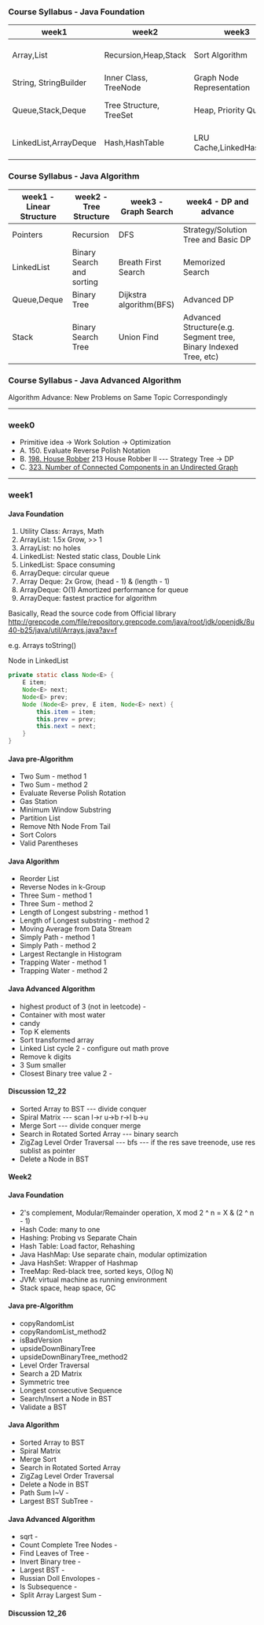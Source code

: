 ### Course Syllabus - Java Foundation

| week1 | week2 | week3 | week4 |
|-------|-------| ----- | ----- |
|Array,List|Recursion,Heap,Stack|Sort Algorithm|JUnit, Test Driven Development|
|String, StringBuilder|Inner Class, TreeNode|Graph Node Representation|Java 8 Features|
|Queue,Stack,Deque|Tree Structure, TreeSet| Heap, Priority Queue|Guava(Google Core Java Libraries|
|LinkedList,ArrayDeque|Hash,HashTable|LRU Cache,LinkedHashMap|Other Open Source Java Library|

### Course Syllabus - Java Algorithm

| week1 - Linear Structure| week2 - Tree Structure | week3 - Graph Search | week4 - DP and advance|
|-------|-------| ----- | ----- |
|Pointers|Recursion|DFS|Strategy/Solution Tree and Basic DP|
|LinkedList|Binary Search and sorting|Breath First Search|Memorized Search|
|Queue,Deque|Binary Tree|Dijkstra algorithm(BFS)|Advanced DP|
|Stack|Binary Search Tree|Union Find|Advanced Structure(e.g. Segment tree, Binary Indexed Tree, etc)

### Course Syllabus - Java Advanced Algorithm

Algorithm Advance: New Problems on Same Topic Correspondingly

---
### week0

- Primitive idea -> Work Solution -> Optimization
- A. 150. Evaluate Reverse Polish Notation
- B. [198. House Robber](https://leetcode.com/problems/house-robber/description/)
   213 House Robber II --- Strategy Tree -> DP
- C. [323. Number of Connected Components in an Undirected Graph](https://leetcode.com/problems/number-of-connected-components-in-an-undirected-graph/description/)

---

### week1
#### Java Foundation
1. Utility Class: Arrays, Math
2. ArrayList: 1.5x Grow, >> 1
3. ArrayList: no holes
4. LinkedList: Nested static class, Double Link
5. LinkedList: Space consuming
6. ArrayDeque: circular queue
7. Array Deque: 2x Grow, (head - 1) & (length - 1)
8. ArrayDeque: O(1) Amortized performance for queue
9. ArrayDeque: fastest practice for algorithm

Basically, Read the source code from Official library
http://grepcode.com/file/repository.grepcode.com/java/root/jdk/openjdk/8u40-b25/java/util/Arrays.java?av=f

e.g.
Arrays toString()

Node<E> in LinkedList<E> 

```java
private static class Node<E> {
    E item;
    Node<E> next;
    Node<E> prev;
    Node (Node<E> prev, E item, Node<E> next) {
        this.item = item;
        this.prev = prev;
        this.next = next;
    }
}
```

#### Java pre-Algorithm

- Two Sum - method 1
- Two Sum - method 2
- Evaluate Reverse Polish Rotation
- Gas Station
- Minimum Window Substring
- Partition List
- Remove Nth Node From Tail
- Sort Colors
- Valid Parentheses

#### Java Algorithm

- Reorder List
- Reverse Nodes in k-Group
- Three Sum - method 1
- Three Sum - method 2
- Length of Longest substring - method 1
- Length of Longest substring - method 2
- Moving Average from Data Stream
- Simply Path - method 1
- Simply Path - method 2
- Largest Rectangle in Histogram
- Trapping Water - method 1
- Trapping Water - method 2



#### Java Advanced Algorithm

- highest product of 3 (not in leetcode) -
- Container with most water
- candy
- Top K elements
- Sort transformed array
- Linked List cycle 2 - configure out math prove
- Remove k digits
- 3 Sum smaller
- Closest Binary tree value 2 -

#### Discussion 12_22
- Sorted Array to BST --- divide conquer
- Spiral Matrix --- scan l->r u->b r->l b->u
- Merge Sort --- divide conquer merge
- Search in Rotated Sorted Array --- binary search
- ZigZag Level Order Traversal  --- bfs --- if the res save treenode, use res sublist as pointer
- Delete a Node in BST 

#### Week2
#### Java Foundation
- 2's complement, Modular/Remainder operation, X mod 2 ^ n = X & (2 ^ n - 1)
- Hash Code: many to one
- Hashing: Probing vs Separate Chain
- Hash Table: Load factor, Rehashing
- Java HashMap: Use separate chain, modular optimization
- Java HashSet: Wrapper of Hashmap
- TreeMap: Red-black tree, sorted keys, O(log N)
- JVM: virtual machine as running environment
- Stack space, heap space, GC

#### Java pre-Algorithm
- copyRandomList
- copyRandomList_method2
- isBadVersion
- upsideDownBinaryTree
- upsideDownBinaryTree_method2
- Level Order Traversal
- Search a 2D Matrix
- Symmetric tree
- Longest consecutive Sequence
- Search/Insert a Node in BST
- Validate a BST

#### Java Algorithm
- Sorted Array to BST
- Spiral Matrix
- Merge Sort
- Search in Rotated Sorted Array
- ZigZag Level Order Traversal
- Delete a Node in BST
- Path Sum I~V -
- Largest BST SubTree -

#### Java Advanced Algorithm
- sqrt -
- Count Complete Tree Nodes -
- Find Leaves of Tree -
- Invert Binary tree -
- Largest BST -
- Russian Doll Envolopes -
- Is Subsequence -
- Split Array Largest Sum -

#### Discussion 12_26